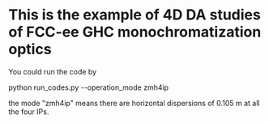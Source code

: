 # This is the example of 4D DA studies of FCC-ee GHC monochromatization optics

You could run the code by

python run_codes.py --operation_mode zmh4ip

the mode "zmh4ip" means there are horizontal dispersions of 0.105 m at all the four IPs.